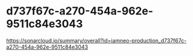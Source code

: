# d737f67c-a270-454a-962e-9511c84e3043
https://sonarcloud.io/summary/overall?id=iamneo-production_d737f67c-a270-454a-962e-9511c84e3043
